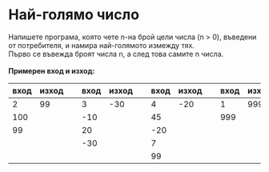 # Най-голямо число
Напишете програма, която чете n-на брой цели числа (n > 0), въведени от потребителя, и намира най-голямото измежду тях. <br>Първо се въвежда броят числа n, а след това самите n числа. 
<br>
<br>
<b>Примерен вход и изход:</b>
<br>
<table>
<thead><tr><th>вход</th><th>изход</th><th>&nbsp;</th><th>вход</th><th>изход</th><th>&nbsp;</th><th>вход</th><th>изход</th><th>&nbsp;</th><th>вход</th><th>изход</th><th>&nbsp;</th><th>вход</th><th>изход</th></tr></thead><tbody>
 <tr><td>2</td><td>99</td><td>&nbsp;</td><td>3</td><td>-30</td><td>&nbsp;</td><td>4</td><td>-20</td><td>&nbsp;</td><td>1</td><td>999</td><td>&nbsp;</td><td>2</td><td>-2</td></tr>
 <tr><td>100</td><td>&nbsp;</td><td>&nbsp;</td><td>-10</td><td>&nbsp;</td><td>&nbsp;</td><td>45</td><td>&nbsp;</td><td>&nbsp;</td><td>999</td><td>&nbsp;</td><td>&nbsp;</td><td>-1</td><td>&nbsp;</td></tr>
 <tr><td>99</td><td>&nbsp;</td><td>&nbsp;</td><td>20</td><td>&nbsp;</td><td>&nbsp;</td><td>-20</td><td>&nbsp;</td><td>&nbsp;</td><td>&nbsp;</td><td>&nbsp;</td><td>&nbsp;</td><td>-2</td><td>&nbsp;</td></tr>
 <tr><td>&nbsp;</td><td>&nbsp;</td><td>&nbsp;</td><td>-30</td><td>&nbsp;</td><td>&nbsp;</td><td>7</td><td>&nbsp;</td><td>&nbsp;</td><td>&nbsp;</td><td>&nbsp;</td><td>&nbsp;</td><td>&nbsp;</td><td>&nbsp;</td></tr>
 <tr><td>&nbsp;</td><td>&nbsp;</td><td>&nbsp;</td><td>&nbsp;</td><td>&nbsp;</td><td>&nbsp;</td><td>99</td><td>&nbsp;</td><td>&nbsp;</td><td>&nbsp;</td><td>&nbsp;</td><td>&nbsp;</td><td>&nbsp;</td><td></td></tr>
</tbody></table>

